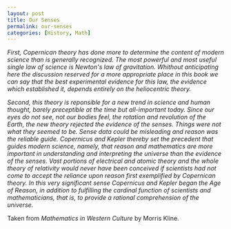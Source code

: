 ```yaml
---
layout: post
title: Our Senses
permalink: our-senses
categories: [History, Math]
---
```


*First, Copernican theory has done more to determine the content of
modern science than is generally recognized. The most powerful and most
useful single law of science is Newton's law of gravitation. Whithout
anticipating here the discussion reserved for a more appropriate place
in this book we can say that the best experimental evidence for this
law, the evidence which established it, depends entirely on the
heliocentric theory.*

*Second, this theory is reponsible for a new trend in science and human
thought, barely preceptible at the time but all-important today. Since
our eyes do not see, not our bodies feel, the rotation and revolution of
the Earth, the new theory rejected the evidence of the senses. Things
were not what they seemed to be. Sense data could be misleading and
reason was the reliable guide. Copernicus and Kepler thereby set the
precedent that guides modern science, namely, that reason and
mathematics are more important in understanding and interpreting the
universe than the evidence of the senses. Vast portions of electrical and
atomic theory and the whole theory of relativity would never have been
conceived if scientists had not come to accept the reliance upon reason
first exemplified by Copernican theory. In this very significant sense
Copernicus and Kepler began the Age of Reason, in addition to fulfilling
the cardinal function of scientists and mathematicians, that is, to
provide a rational comprehension of the universe.*

Taken from *Mathematics in Western Culture* by Morris Kline.

